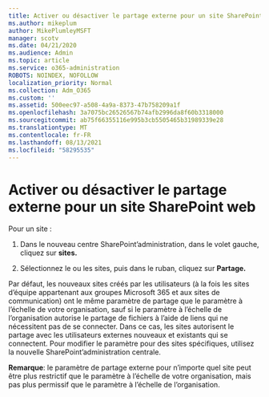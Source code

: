 ```yaml
---
title: Activer ou désactiver le partage externe pour un site SharePoint web
ms.author: mikeplum
author: MikePlumleyMSFT
manager: scotv
ms.date: 04/21/2020
ms.audience: Admin
ms.topic: article
ms.service: o365-administration
ROBOTS: NOINDEX, NOFOLLOW
localization_priority: Normal
ms.collection: Adm_O365
ms.custom: ''
ms.assetid: 500eec97-a508-4a9a-8373-47b758209a1f
ms.openlocfilehash: 3a7075bc26526567b74afb2996da8f60b3318000
ms.sourcegitcommit: ab75f66355116e995b3cb5505465b31989339e28
ms.translationtype: MT
ms.contentlocale: fr-FR
ms.lasthandoff: 08/13/2021
ms.locfileid: "58295535"
---
```

# <a name="turn-external-sharing-on-or-off-for-a-sharepoint-site"></a>Activer ou désactiver le partage externe pour un site SharePoint web

Pour un site :
  
1. Dans le nouveau centre SharePoint’administration, dans le volet gauche, cliquez sur **sites.**
    
2. Sélectionnez le ou les sites, puis dans le ruban, cliquez sur **Partage.**
    
Par défaut, les nouveaux sites créés par les utilisateurs (à la fois les sites d’équipe appartenant aux groupes Microsoft 365 et aux sites de communication) ont le même paramètre de partage que le paramètre à l’échelle de votre organisation, sauf si le paramètre à l’échelle de l’organisation autorise le partage de fichiers à l’aide de liens qui ne nécessitent pas de se connecter. Dans ce cas, les sites autorisent le partage avec les utilisateurs externes nouveaux et existants qui se connectent. Pour modifier le paramètre pour des sites spécifiques, utilisez la nouvelle SharePoint’administration centrale.
  
**Remarque**: le paramètre de partage externe pour n’importe quel site peut être plus restrictif que le paramètre à l’échelle de votre organisation, mais pas plus permissif que le paramètre à l’échelle de l’organisation. 
  

